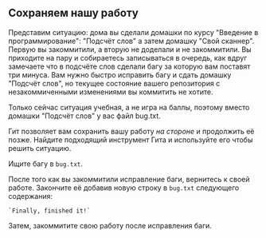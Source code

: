 ## Сохраняем нашу работу

Представим ситуацию: дома вы сделали домашки по курсу "Введение в программирование": "Подсчёт слов" 
а затем домашку "Свой сканнер". Первую вы закоммитили, а вторую не доделали и не закоммитили. Вы 
приходите на пару и собираетесь записываться в очередь, как вдруг замечаете что в подсчёте слов 
сделали багу за которую вам поставят три минуса. Вам нужно быстро исправить багу и сдать домашку 
"Подсчёт слов", но текущее состояние вашего репозитория с незакоммиченными изменениями вы коммитить не хотите.

Только сейчас ситуация учебная, а не игра на баллы, поэтому вместо домашки "Подсчёт слов" у вас файл bug.txt.

Гит позволяет вам сохранить вашу работу *на стороне* и продолжить её позже. Найдите подходящий инструмент Гита и
используйте его чтобы решить ситуацию.

Ищите багу в `bug.txt`.

После того как вы закоммитили исправление баги, вернитесь к своей работе. Закончите её добавив новую строку в `bug.txt` следующего содержания:

    `Finally, finished it!`

Затем, закоммитите свою работу после исправления баги.
